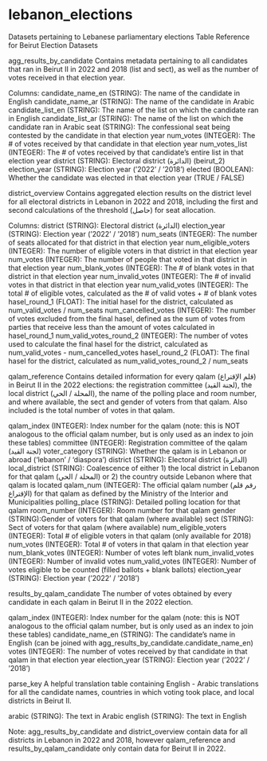 # lebanon_elections
Datasets pertaining to Lebanese parliamentary elections
Table Reference for Beirut Election Datasets

agg_results_by_candidate
Contains metadata pertaining to all candidates that ran in Beirut II in 2022 and 2018 (list and sect), as well as the number of votes received in that election year.

Columns:
candidate_name_en (STRING): The name of the candidate in English
candidate_name_ar (STRING): The name of the candidate in Arabic
candidate_list_en (STRING): The name of the list on which the candidate ran in English
candidate_list_ar (STRING): The name of the list on which the candidate ran in Arabic
seat (STRING): The confessional seat being contested by the candidate in that election year
num_votes (INTEGER): The # of votes received by that candidate in that election year
num_votes_list (INTEGER): The # of votes received by that candidate’s entire list in that election year
district (STRING): Electoral district (الدائرة) (beirut_2)
election_year (STRING): Election year (’2022’ / ’2018’)
elected (BOOLEAN): Whether the candidate was elected in that election year (TRUE / FALSE)

district_overview
Contains aggregated election results on the district level for all electoral districts in Lebanon in 2022 and 2018, including the first and second calculations of the threshold (حاصل) for seat allocation.

Columns:
district (STRING): Electoral district (الدائرة)
election_year (STRING): Election year (’2022’ / ’2018’)
num_seats (INTEGER): The number of seats allocated for that district in that election year
num_eligible_voters (INTEGER): The number of eligible voters in that district in that election year
num_votes (INTEGER): The number of people that voted in that district in that election year
num_blank_votes (INTEGER): The # of blank votes in that district in that election year
num_invalid_votes (INTEGER): The # of invalid votes in that district in that election year
num_valid_votes (INTEGER): The total # of eligible votes, calculated as the # of valid votes + # of blank votes
hasel_round_1 (FLOAT): The initial hasel for the district, calculated as num_valid_votes / num_seats
num_cancelled_votes (INTEGER): The number of votes excluded from the final hasel, defined as the sum of votes from parties that receive less than the amount of votes calculated in hasel_round_1
num_valid_votes_round_2 (INTEGER): The number of votes used to calculate the final hasel for the district, calculated as num_valid_votes - num_cancelled_votes
hasel_round_2 (FLOAT): The final hasel for the district, calculated as num_valid_votes_round_2 / num_seats

qalam_reference
Contains detailed information for every qalam (قلم الإقتراع) in Beirut II in the 2022 elections: the registration committee (لجنة القيد), the local district (المحلة / الحي), the name of the polling place and room number, and where available, the sect and gender of voters from that qalam. Also included is the total number of votes in that qalam.

qalam_index (INTEGER): Index number for the qalam (note: this is NOT analogous to the official qalam number, but is only used as an index to join these tables)
committee (INTEGER): Registration committee of the qalam (لجنة القيد)
voter_category (STRING): Whether the qalam is in Lebanon or abroad (‘lebanon’ / ‘diaspora’)
district (STRING): Electoral district (الدائرة)
local_district (STRING): Coalescence of either 1) the local district in Lebanon for that qalam (المحلة / الحي) or 2) the country outside Lebanon where that qalam is located
qalam_num (INTEGER): The official qalam number (رقم قلم الإقتراع) for that qalam as defined by the Ministry of the Interior and Municipalities
polling_place (STRING): Detailed polling location for that qalam
room_number (INTEGER): Room number for that qalam
gender (STRING):Gender of voters for that qalam (where available)
sect (STRING): Sect of voters for that qalam (where available)
num_eligible_voters (INTEGER): Total # of eligible voters in that qalam (only available for 2018)
num_votes (INTEGER): Total # of voters in that qalam in that election year
num_blank_votes (INTEGER): Number of votes left blank
num_invalid_votes (INTEGER): Number of invalid votes
num_valid_votes (INTEGER): Number of votes eligible to be counted (filled ballots + blank ballots)
election_year (STRING): Election year (’2022’ / ’2018’)

results_by_qalam_candidate
The number of votes obtained by every candidate in each qalam in Beirut II in the 2022 election.

qalam_index (INTEGER): Index number for the qalam (note: this is NOT analogous to the official qalam number, but is only used as an index to join these tables)
candidate_name_en (STRING): The candidate’s name in English (can be joined with agg_results_by_candidate.candidate_name_en) 
votes (INTEGER): The number of votes received by that candidate in that qalam in that election year
election_year (STRING): Election year (’2022’ / ’2018’)

parse_key
A helpful translation table containing English - Arabic translations for all the candidate names, countries in which voting took place, and local districts in Beirut II.

arabic (STRING): The text in Arabic
english (STRING): The text in English

Note: agg_results_by_candidate and district_overview contain data for all districts in Lebanon in 2022 and 2018, however qalam_reference and results_by_qalam_candidate only contain data for Beirut II in 2022.
